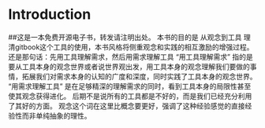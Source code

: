 # Introduction
##这是一本免费开源电子书，转发请注明出处。
 本书的目的是 从观念到工具 理清gitbook这个工具的使用，本书风格将侧重观念和实践的相互激励的增强过程。
 还是那句话：先用工具理解需求，然后用需求理解工具
“用工具理解需求” 指的是要从工具本身的观念世界或者说世界观出发，用工具本身的观念理解我们要做的事情，拓展我们对需求本身的认知的广度和深度，同时实践了工具本身的观念世界。
“用需求理解工具” 是在足够精深的理解需求的同时，看到工具本身的局限性甚至使其观念获得进化。
后期不是说所有的工具都是不好的，而是我们已经充分利用了其好的方面。
观念这个词在这里比概念要更好，强调了这种经验感觉的直接经验性而非单纯抽象的理性。
